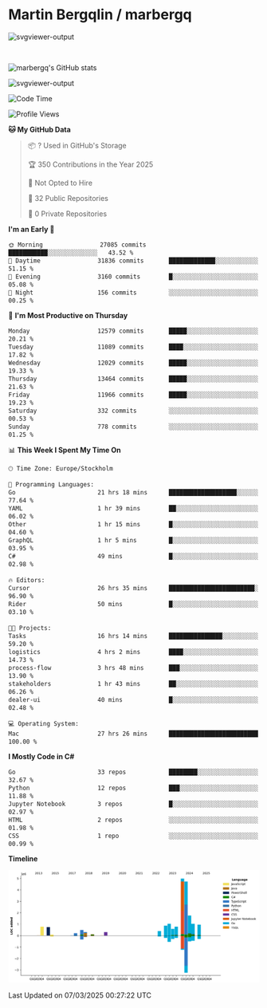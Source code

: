 # Martin Bergqlin / marbergq

![svgviewer-output](https://user-images.githubusercontent.com/2405410/206014777-22d41ecb-c24f-421d-b7d9-bba2cb5bb0de.svg)

<br>

<!--- [![Martin's Week](https://github-readme-stats.vercel.app/api/wakatime?username=marbergq&theme=dark)](https://github.com/anuraghazra/github-readme-stats) -->

![marbergq's GitHub stats](https://github-readme-stats.vercel.app/api?username=marbergq&count_private=true&show_icons=true)

![svgviewer-output](https://wakatime.com/badge/user/3f0a2069-6683-4e19-9a4a-7d21ea815067.svg)

<!--START_SECTION:waka-->
![Code Time](http://img.shields.io/badge/Code%20Time-4%2C886%20hrs%2036%20mins-blue)

![Profile Views](http://img.shields.io/badge/Profile%20Views-0-blue)

**🐱 My GitHub Data** 

> 📦 ? Used in GitHub's Storage 
 > 
> 🏆 350 Contributions in the Year 2025
 > 
> 🚫 Not Opted to Hire
 > 
> 📜 32 Public Repositories 
 > 
> 🔑 0 Private Repositories 
 > 
**I'm an Early 🐤** 

```text
🌞 Morning                27085 commits       ███████████░░░░░░░░░░░░░░   43.52 % 
🌆 Daytime                31836 commits       █████████████░░░░░░░░░░░░   51.15 % 
🌃 Evening                3160 commits        █░░░░░░░░░░░░░░░░░░░░░░░░   05.08 % 
🌙 Night                  156 commits         ░░░░░░░░░░░░░░░░░░░░░░░░░   00.25 % 
```
📅 **I'm Most Productive on Thursday** 

```text
Monday                   12579 commits       █████░░░░░░░░░░░░░░░░░░░░   20.21 % 
Tuesday                  11089 commits       ████░░░░░░░░░░░░░░░░░░░░░   17.82 % 
Wednesday                12029 commits       █████░░░░░░░░░░░░░░░░░░░░   19.33 % 
Thursday                 13464 commits       █████░░░░░░░░░░░░░░░░░░░░   21.63 % 
Friday                   11966 commits       █████░░░░░░░░░░░░░░░░░░░░   19.23 % 
Saturday                 332 commits         ░░░░░░░░░░░░░░░░░░░░░░░░░   00.53 % 
Sunday                   778 commits         ░░░░░░░░░░░░░░░░░░░░░░░░░   01.25 % 
```


📊 **This Week I Spent My Time On** 

```text
🕑︎ Time Zone: Europe/Stockholm

💬 Programming Languages: 
Go                       21 hrs 18 mins      ███████████████████░░░░░░   77.64 % 
YAML                     1 hr 39 mins        ██░░░░░░░░░░░░░░░░░░░░░░░   06.02 % 
Other                    1 hr 15 mins        █░░░░░░░░░░░░░░░░░░░░░░░░   04.60 % 
GraphQL                  1 hr 5 mins         █░░░░░░░░░░░░░░░░░░░░░░░░   03.95 % 
C#                       49 mins             █░░░░░░░░░░░░░░░░░░░░░░░░   02.98 % 

🔥 Editors: 
Cursor                   26 hrs 35 mins      ████████████████████████░   96.90 % 
Rider                    50 mins             █░░░░░░░░░░░░░░░░░░░░░░░░   03.10 % 

🐱‍💻 Projects: 
Tasks                    16 hrs 14 mins      ███████████████░░░░░░░░░░   59.20 % 
logistics                4 hrs 2 mins        ████░░░░░░░░░░░░░░░░░░░░░   14.73 % 
process-flow             3 hrs 48 mins       ███░░░░░░░░░░░░░░░░░░░░░░   13.90 % 
stakeholders             1 hr 43 mins        ██░░░░░░░░░░░░░░░░░░░░░░░   06.26 % 
dealer-ui                40 mins             █░░░░░░░░░░░░░░░░░░░░░░░░   02.48 % 

💻 Operating System: 
Mac                      27 hrs 26 mins      █████████████████████████   100.00 % 
```

**I Mostly Code in C#** 

```text
Go                       33 repos            ████████░░░░░░░░░░░░░░░░░   32.67 % 
Python                   12 repos            ███░░░░░░░░░░░░░░░░░░░░░░   11.88 % 
Jupyter Notebook         3 repos             █░░░░░░░░░░░░░░░░░░░░░░░░   02.97 % 
HTML                     2 repos             ░░░░░░░░░░░░░░░░░░░░░░░░░   01.98 % 
CSS                      1 repo              ░░░░░░░░░░░░░░░░░░░░░░░░░   00.99 % 
```



**Timeline**

![Lines of Code chart](https://raw.githubusercontent.com/marbergq/marbergq/main/assets/bar_graph.png)


 Last Updated on 07/03/2025 00:27:22 UTC
<!--END_SECTION:waka-->
